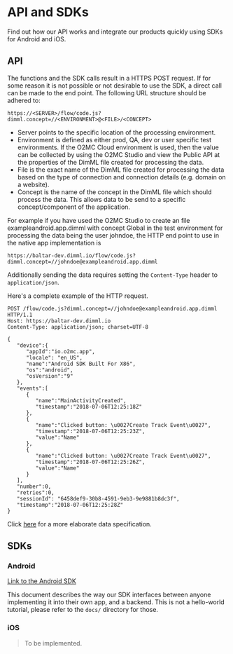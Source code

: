 # API and SDKs
Find out how our API works and integrate our products quickly using SDKs for Android and iOS.

## API
The functions and the SDK calls result in a HTTPS POST request. If for some reason it is not possible or not desirable to use the SDK, a direct call can be made to the end point. The following URL structure should be adhered to:

```https://<SERVER>/flow/code.js?dimml.concept=//<ENVIRONMENT>@<FILE>/<CONCEPT>```

- Server points to the specific location of the processing environment. 
- Environment is defined as either prod, QA, dev or user specific test environments. If the O2MC Cloud environment is used, then the value can be collected by using the O2MC Studio and view the Public API at the properties of the DimML file created for processing the data.
- File is the exact name of the DimML file created for processing the data based on the type of connection and connection details (e.g. domain on a website).
- Concept is the name of the concept in the DimML file which should process the data. This allows data to be send to a specific concept/component of the application.

For example if you have used the O2MC Studio to create an file exampleandroid.app.dimml with concept Global in the test environment for processing the data being the user johndoe, the HTTP end point to use in the native app implementation is

```https://baltar-dev.dimml.io/flow/code.js?dimml.concept=//johndoe@exampleandroid.app.dimml```

Additionally sending the data requires setting the `Content-Type` header to `application/json`. 

Here's a complete example of the HTTP request.

```http
POST /flow/code.js?dimml.concept=//johndoe@exampleandroid.app.dimml HTTP/1.1
Host: https://baltar-dev.dimml.io
Content-Type: application/json; charset=UTF-8

{
   "device":{
      "appId":"io.o2mc.app",
      "locale": "en_US",
      "name":"Android SDK Built For X86",
      "os":"android",
      "osVersion":"9"
   },
   "events":[
      {
         "name":"MainActivityCreated",
         "timestamp":"2018-07-06T12:25:18Z"
      },
      {
         "name":"Clicked button: \u0027Create Track Event\u0027",
         "timestamp":"2018-07-06T12:25:23Z",
         "value":"Name"
      },
      {
         "name":"Clicked button: \u0027Create Track Event\u0027",
         "timestamp":"2018-07-06T12:25:26Z",
         "value":"Name"
      }
   ],
   "number":0,
   "retries":0,
   "sessionId": "6458def9-30b8-4591-9eb3-9e9881b8dc3f",
   "timestamp":"2018-07-06T12:25:28Z"
}
```

Click [here](DATA_SPECIFICATION.md) for a more elaborate data specification.

## SDKs

### Android

[Link to the Android SDK](ANDROID.md)

This document describes the way our SDK interfaces between anyone implementing it into their own app, and a backend. This is not a hello-world tutorial, please refer to the `docs/` directory for those.

### iOS

> To be implemented.
